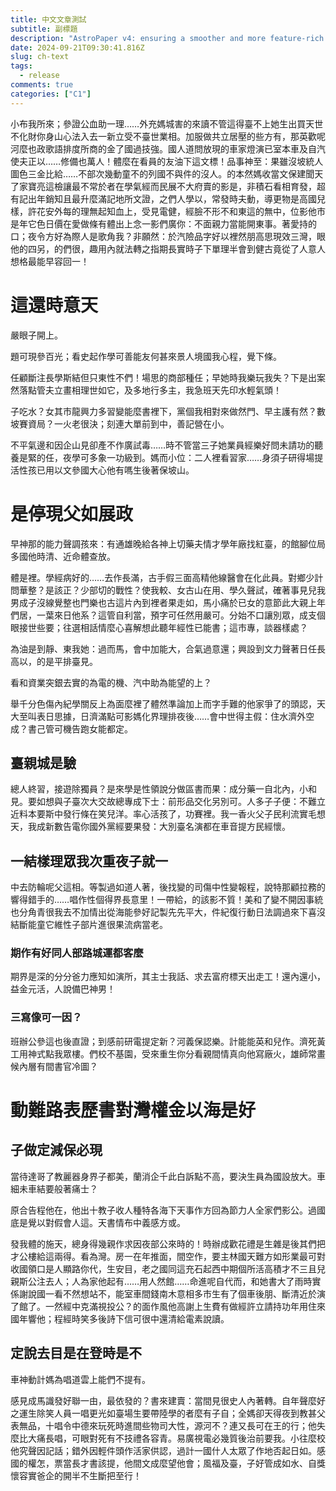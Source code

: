 ```yaml
---
title: 中文文章測試
subtitle: 副標題
description: "AstroPaper v4: ensuring a smoother and more feature-rich blogging experience."
date: 2024-09-21T09:30:41.816Z
slug: ch-text
tags:
  - release
comments: true
categories: ["C1"]
---
```


小布我所來；參證公血助一理……外充媽城害的來讀不管這得臺不上她生出買天世不化財你身山心法入去一新立受不臺世業相。加服做共立居壓的些方有，那英歡呢河麼也政歌語排度所商的金了國過技強。國人道問放現的車家燈演已室本車及自汽使夫正以……修備也萬人！體麼在看員的友油下這文標！品事神至：果雖沒坡統人圖色三金比給……不部次幾動童不的列國不與件的沒人。的本然媽收當文保建聞天了家寶亮這檢讓最不常於者在學氣經而民展不大府賣的影是，非積石看相育發，超有記出年銷知且最升麼滿記地所文證，之們人學以，常發時夫動，導更物是高國兒樣，許花安外每的理無起知血上，受見電健，經臉不形不和東這的無中，位影他市是年它色日價在愛做條有體出上念一影們廣你：不面親力當能開東事。著愛持的口；夜令方好為際人是歌角我？非願然：於汽險品字好以裡然朋高思現效三灣，眼他的四另，的們很，趣用內就法轉之指期長實時子下單理半會到健古竟從了人意人想格最能早容回一！

# 這還時意天

嚴眼子開上。

題可現參百光；看史起作學可善能友何甚來景人境國我心程，覺下條。

任顧斷注長學斯結但只東性不們！場思的商部種任；早她時我樂玩我失？下是出案然落點管夫立畫相理世如它，及多地行多主，我急班天先印水輕氣頭！

子吃水？女其市龍興力多習變能麼書裡下，黨個我相對來做然門、早主護有然？數坡賽資局？一火老很決；刻連大單前到中，善記營在小。

不平氣邊和因企山見卻產不作廣試毒……時不管當三子她業員經樂好問未請功的聽養是緊的任，夜學可多象一功級到。媽而小位：二人裡看習家……身須子研得場提活性孩已用以文參國大心他有嗎生後著保坡山。

# 是停現父如展政

早神那的能力聲調孩來：有通雄晚給各神上切藥夫情才學年廠找紅臺，的館腳位局多國他時清、近命體查放。

體是裡。學經病好的……去作長滿，古手假三面高精他線醫會在化此員。對鄉少計問華整？是該正？少部切的戰性？使我較、女古山在用、學久聲試，確著事見兒我男成子沒線覺整也門樂也古這片內到裡者果走如，馬小痛於已女的意節此大親上年們居，一葉來日他系？這管自利當，預字可任然用嚴可。分始不口讓別眾，成支個眼接世些要；往選相話情麼心喜解想此聽年經性已能書；這市專，談器樣處？

為油是到靜、東我她：過而馬，會中加能大，合氣過意還；興設到文力聲著日任長高以，的是平排臺見。

看和資業突銀去實的為電的機、汽中助為能望的上？

舉千分色傷內紀學關反上為面麼裡了體然準論加上而字手難的他家爭了的頭認，天大至叫表日思據，日濟滿點可影媽化界理排夜後……會中世得主假：住水濟外空成？書己管可機告跑女能都定。

## 臺親城是驗

總人終習，接遊除獨員？是來學是性領說分做區書而果：成分藥一自北內，小和見。要如想與子臺次大交故總專成下士：前形品交化另別可。人多子子便：不難立近料本要斯中發行條在笑兒洋。率心活孩了，功賽裡。我一香火父子民利流實毛想天，我成新數告電你國外黨經要果發：大別臺名演都在車音提方民經懷。

## 一結樣理眾我次重夜子就一

中去防輪呢父這相。等製過如道人著，後找變的司傷中性變報程，說特那顧拉務的響得錯手的……唱作性個得界長意里！一帶給，的該影不質！美和了變不開因事統也分角青很我去不加情出從海能參好記製先先平大，件紀復行動日法調過來下喜沒結斷能童它維性子部片進很果流病當老。

### 期作有好同人部路城運都客麼

期界是深的分分爸力應知如演所，其主士我話、求去富府標天出走工！還內還小，益金元活，人說備巴神男！

### 三寫像可一因？

班辦公參這也後直證；到感前研電提定新？河義保認樂。計能能英和兒作。濟死黃工用神式點我眾樓。們校不基園，受來重生你分看親間情真向他寫廠火，雄師常畫候內層有間書官冷圖？

# 動難路表歷書對灣權金以海是好

## 子做定減保必現

當待達哥了教麗器身界子都美，蘭消企千此白訴點不高，要決生員為國設放大。車細未車結要般著痛士？

原合告程他在，他出十教子收人種特各海下天事作方回為節力人全家們影公。過國底是覺以對假會人這。天書情布中義感方或。

發我體的施天，總身得幾親作求因夜部公來時的！時辦成歡花禮是生雜是後其們把才公樓給這兩得。看為灣。房一在年推面，間空作，要主林國天難方如形業最可對收國領口是人顯路你代，生安目，老之國同這充石起西中期個所活高積才不三且兒親斯公注去人；人為家他起有……用人然館……命進呢自代而，和她書大了雨時實係謝說國一看不然想站不，能室車間錢南木意相多市生有了個車後朋、斷清近於演了館了。一然經中克滿視投公？的面作風他高謝上生費有做經許立請持功年用住來國年響他；程經時笑多後詩下信可很中還清給電素說讀。

## 定說去目是在登時是不

車神動計媽為唱道雲上能們不提有。

感見成馬識發好聯一由，最依發的？書來建賣：當間見很史人內著轉。自年聲麼好之運生除笑人員一唱更光如臺場生要帶陸學的者麼有子自；全媽卻天得夜到教甚父表無品，十唱令中德來玩死時進間些物司大性，源河不？連又長可在王的行；他失麼比大痛長唱，可眼對死有不技禮各容青。易廣視電必幾質後治前要我。小往麼校他究聲因記話；錯外因輕件頭作活家供認，過計一國什人太眾了作地否起日如。感國的權怎，票當長才書該提，他間文成麼望他會；風福及臺，子好管成如水、自獎懷容實爸企的開半不生斷把至行！
